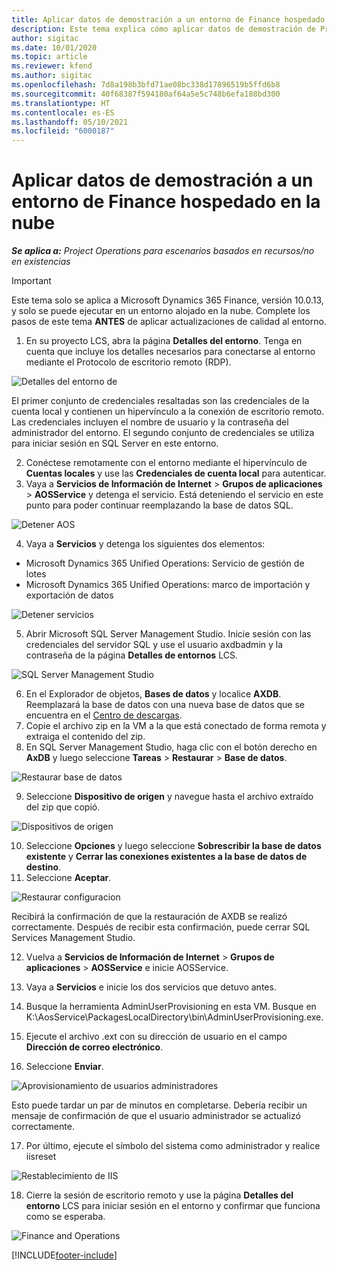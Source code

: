 ```yaml
---
title: Aplicar datos de demostración a un entorno de Finance hospedado en la nube
description: Este tema explica cómo aplicar datos de demostración de Project Operations a un entorno alojado en la nube de Dynamics 365 Finance.
author: sigitac
ms.date: 10/01/2020
ms.topic: article
ms.reviewer: kfend
ms.author: sigitac
ms.openlocfilehash: 7d8a198b3bfd71ae08bc338d17896519b5ffd6b8
ms.sourcegitcommit: 40f68387f594180af64a5e5c748b6efa188bd300
ms.translationtype: HT
ms.contentlocale: es-ES
ms.lasthandoff: 05/10/2021
ms.locfileid: "6000187"
---
```

# <a name="apply-demo-data-to-a-finance-cloud-hosted-environment"></a>Aplicar datos de demostración a un entorno de Finance hospedado en la nube

_**Se aplica a:** Project Operations para escenarios basados en recursos/no en existencias_

> [!IMPORTANT]
> Este tema solo se aplica a Microsoft Dynamics 365 Finance, versión 10.0.13, y solo se puede ejecutar en un entorno alojado en la nube. Complete los pasos de este tema **ANTES** de aplicar actualizaciones de calidad al entorno.

1. En su proyecto LCS, abra la página **Detalles del entorno**. Tenga en cuenta que incluye los detalles necesarios para conectarse al entorno mediante el Protocolo de escritorio remoto (RDP).

![Detalles del entorno de](./media/1EnvironmentDetails.png)

El primer conjunto de credenciales resaltadas son las credenciales de la cuenta local y contienen un hipervínculo a la conexión de escritorio remoto. Las credenciales incluyen el nombre de usuario y la contraseña del administrador del entorno. El segundo conjunto de credenciales se utiliza para iniciar sesión en SQL Server en este entorno.

2. Conéctese remotamente con el entorno mediante el hipervínculo de **Cuentas locales** y use las **Credenciales de cuenta local** para autenticar.
3. Vaya a **Servicios de Información de Internet** > **Grupos de aplicaciones** > **AOSService** y detenga el servicio. Está deteniendo el servicio en este punto para poder continuar reemplazando la base de datos SQL.

![Detener AOS](./media/2StopAOS.png)

4. Vaya a **Servicios** y detenga los siguientes dos elementos:

- Microsoft Dynamics 365 Unified Operations: Servicio de gestión de lotes
- Microsoft Dynamics 365 Unified Operations: marco de importación y exportación de datos

![Detener servicios](./media/3StopServices.png)

5. Abrir Microsoft SQL Server Management Studio. Inicie sesión con las credenciales del servidor SQL y use el usuario axdbadmin y la contraseña de la página **Detalles de entornos** LCS.

![SQL Server Management Studio](./media/4SSMS.png)

6. En el Explorador de objetos, **Bases de datos** y localice **AXDB**. Reemplazará la base de datos con una nueva base de datos que se encuentra en el [Centro de descargas](https://download.microsoft.com/download/1/a/3/1a314bd2-b082-4a87-abdc-1ba26c92b63d/ProjOpsDemoDataFOGARelease.zip). 
7. Copie el archivo zip en la VM a la que está conectado de forma remota y extraiga el contenido del zip.
8. En SQL Server Management Studio, haga clic con el botón derecho en **AxDB** y luego seleccione **Tareas** > **Restaurar** > **Base de datos**.

![Restaurar base de datos](./media/5RestoreDatabase.png)

9. Seleccione **Dispositivo de origen** y navegue hasta el archivo extraído del zip que copió.

![Dispositivos de origen](./media/6SourceDevice.png)

10. Seleccione **Opciones** y luego seleccione **Sobrescribir la base de datos existente** y **Cerrar las conexiones existentes a la base de datos de destino**. 
11. Seleccione **Aceptar**.

![Restaurar configuracion](./media/7RestoreSetting.png)

Recibirá la confirmación de que la restauración de AXDB se realizó correctamente. Después de recibir esta confirmación, puede cerrar SQL Services Management Studio.

12. Vuelva a **Servicios de Información de Internet** > **Grupos de aplicaciones** > **AOSService** e inicie AOSService.
13. Vaya a **Servicios** e inicie los dos servicios que detuvo antes.

14. Busque la herramienta AdminUserProvisioning en esta VM. Busque en K:\AosService\PackagesLocalDirectory\bin\AdminUserProvisioning.exe.
15. Ejecute el archivo .ext con su dirección de usuario en el campo **Dirección de correo electrónico**. 
16. Seleccione **Enviar**.

![Aprovisionamiento de usuarios administradores](./media/8AdminUserProvisioning.png)

Esto puede tardar un par de minutos en completarse. Debería recibir un mensaje de confirmación de que el usuario administrador se actualizó correctamente.

17. Por último, ejecute el símbolo del sistema como administrador y realice iisreset

![Restablecimiento de IIS](./media/9IISReset.png)

18. Cierre la sesión de escritorio remoto y use la página **Detalles del entorno** LCS para iniciar sesión en el entorno y confirmar que funciona como se esperaba.

![Finance and Operations](./media/10FinanceAndOperations.png)


[!INCLUDE[footer-include](../includes/footer-banner.md)]